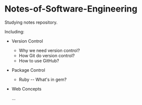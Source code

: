 # Notes-of-Software-Engineering
Studying notes repository.

Including: 

+ Version Control

	-  Why we need version control?
	- How Git do version control?
	- How to use GitHub?
+ Package Control
	- Ruby -- What's in gem?
        
+ Web Concepts
	
	...